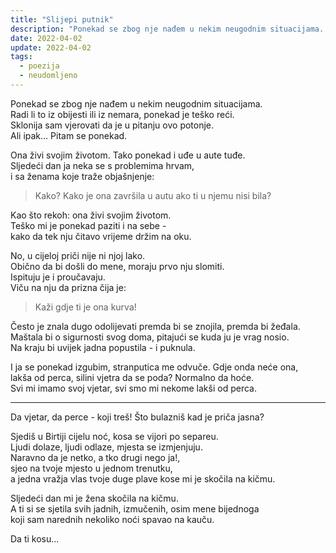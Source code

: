 ```yaml
---
title: "Slijepi putnik"
description: "Ponekad se zbog nje nađem u nekim neugodnim situacijama..."
date: 2022-04-02
update: 2022-04-02
tags:
  - poezija
  - neudomljeno
---
```


Ponekad se zbog nje nađem u nekim neugodnim situacijama.  
Radi li to iz obijesti ili iz nemara, ponekad je teško reći.  
Sklonija sam vjerovati da je u pitanju ovo potonje.  
Ali ipak... Pitam se ponekad.

Ona živi svojim životom. Tako ponekad i uđe u aute tuđe.  
Sljedeći dan ja neka se s problemima hrvam,  
i sa ženama koje traže objašnjenje:

> Kako? Kako je ona završila u autu ako ti u njemu nisi bila?

Kao što rekoh: ona živi svojim životom.  
Teško mi je ponekad paziti i na sebe -  
kako da tek nju čitavo vrijeme držim na oku.

No, u cijeloj priči nije ni njoj lako.  
Obično da bi došli do mene, moraju prvo nju slomiti.  
Ispituju je i proučavaju.  
Viču na nju da prizna čija je:

> Kaži gdje ti je ona kurva!

Često je znala dugo odolijevati premda bi se znojila, premda bi žeđala.  
Maštala bi o sigurnosti svog doma, pitajući se kuda ju je vrag nosio.  
Na kraju bi uvijek jadna popustila - i puknula.

I ja se ponekad izgubim, stranputica me odvuče. Gdje onda neće ona,  
lakša od perca, silini vjetra da se poda? Normalno da hoće.  
Svi mi imamo svoj vjetar, svi smo mi nekome lakši od perca.

---

Da vjetar, da perce - koji treš! Što bulazniš kad je priča jasna?

Sjediš u Birtiji cijelu noć, kosa se vijori po separeu.  
Ljudi dolaze, ljudi odlaze, mjesta se izmjenjuju.  
Naravno da je netko, a tko drugi nego ja!,  
sjeo na tvoje mjesto u jednom trenutku,  
a jedna vražja vlas tvoje duge plave kose mi je skočila na kičmu.

Sljedeći dan mi je žena skočila na kičmu.  
A ti si se sjetila svih jadnih, izmučenih, osim mene bijednoga  
koji sam narednih nekoliko noći spavao na kauču.

Da ti kosu...
